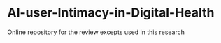 # AI-user-Intimacy-in-Digital-Health
Online repository for the review excepts used in this research 
